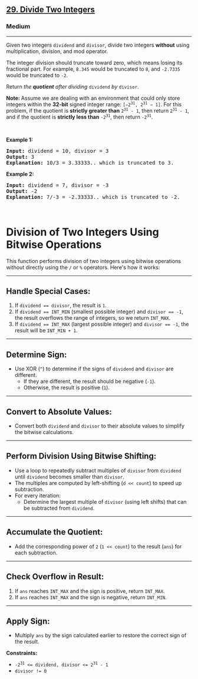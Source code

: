 <h2><a href="https://leetcode.com/problems/divide-two-integers">29. Divide Two Integers</a></h2><h3>Medium</h3><hr><p>Given two integers <code>dividend</code> and <code>divisor</code>, divide two integers <strong>without</strong> using multiplication, division, and mod operator.</p>

<p>The integer division should truncate toward zero, which means losing its fractional part. For example, <code>8.345</code> would be truncated to <code>8</code>, and <code>-2.7335</code> would be truncated to <code>-2</code>.</p>

<p>Return <em>the <strong>quotient</strong> after dividing </em><code>dividend</code><em> by </em><code>divisor</code>.</p>

<p><strong>Note: </strong>Assume we are dealing with an environment that could only store integers within the <strong>32-bit</strong> signed integer range: <code>[&minus;2<sup>31</sup>, 2<sup>31</sup> &minus; 1]</code>. For this problem, if the quotient is <strong>strictly greater than</strong> <code>2<sup>31</sup> - 1</code>, then return <code>2<sup>31</sup> - 1</code>, and if the quotient is <strong>strictly less than</strong> <code>-2<sup>31</sup></code>, then return <code>-2<sup>31</sup></code>.</p>

<p>&nbsp;</p>
<p><strong class="example">Example 1:</strong></p>

<pre>
<strong>Input:</strong> dividend = 10, divisor = 3
<strong>Output:</strong> 3
<strong>Explanation:</strong> 10/3 = 3.33333.. which is truncated to 3.
</pre>

<p><strong class="example">Example 2:</strong></p>

<pre>
<strong>Input:</strong> dividend = 7, divisor = -3
<strong>Output:</strong> -2
<strong>Explanation:</strong> 7/-3 = -2.33333.. which is truncated to -2.
</pre>

<p>&nbsp;</p>



# Division of Two Integers Using Bitwise Operations

This function performs division of two integers using bitwise operations without directly using the `/` or `%` operators. Here's how it works:

---

## Handle Special Cases:
1. If `dividend == divisor`, the result is `1`.
2. If `dividend == INT_MIN` (smallest possible integer) and `divisor == -1`, the result overflows the range of integers, so we return `INT_MAX`.
3. If `dividend == INT_MAX` (largest possible integer) and `divisor == -1`, the result will be `INT_MIN + 1`.

---

## Determine Sign:
- Use XOR (`^`) to determine if the signs of `dividend` and `divisor` are different.
  - If they are different, the result should be negative (`-1`).
  - Otherwise, the result is positive (`1`).

---

## Convert to Absolute Values:
- Convert both `dividend` and `divisor` to their absolute values to simplify the bitwise calculations.

---

## Perform Division Using Bitwise Shifting:
- Use a loop to repeatedly subtract multiples of `divisor` from `dividend` until `dividend` becomes smaller than `divisor`.
- The multiples are computed by left-shifting (`d << count`) to speed up subtraction.
- For every iteration:
  - Determine the largest multiple of `divisor` (using left shifts) that can be subtracted from `dividend`.

---

## Accumulate the Quotient:
- Add the corresponding power of `2` (`1 << count`) to the result (`ans`) for each subtraction.

---

## Check Overflow in Result:
1. If `ans` reaches `INT_MAX` and the sign is positive, return `INT_MAX`.
2. If `ans` reaches `INT_MAX` and the sign is negative, return `INT_MIN`.

---

## Apply Sign:
- Multiply `ans` by the sign calculated earlier to restore the correct sign of the result.

<p><strong>Constraints:</strong></p>

<ul>
	<li><code>-2<sup>31</sup> &lt;= dividend, divisor &lt;= 2<sup>31</sup> - 1</code></li>
	<li><code>divisor != 0</code></li>
</ul>

